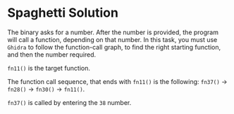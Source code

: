 # Spaghetti Solution

The binary asks for a number.
After the number is provided, the program will call a function, depending on that number.
In this task, you must use `Ghidra` to follow the function-call graph, to find the right starting function, and then the number required.

`fn11()` is the target function.

The function call sequence, that ends with `fn11()` is the following:
`fn37()` -> `fn28()` -> `fn30()` -> `fn11()`.

`fn37()` is called by entering the `38` number.
